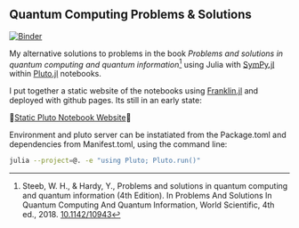 
## Quantum Computing Problems & Solutions
[![Binder](https://mybinder.org/badge_logo.svg)](https://mybinder.org/v2/gh/stefanbringuier/QuantumComputingProblemsSolutions/main)

My alternative solutions to problems in the book *Problems and solutions in quantum computing and quantum information*[^1] using Julia with [SymPy.jl](https://github.com/JuliaPy/SymPy.jl) within [Pluto.jl](https://github.com/fonsp/Pluto.jl) notebooks.

I put together a static website of the notebooks using [Franklin.jl](franklinjl.org) and deployed with github pages. Its still in an early state:

🎈[Static Pluto Notebook Website](https://stefanbringuier.github.io/QuantumComputingProblemsSolutions/index.html)🎈


Environment and pluto server can be instatiated from the Package.toml and dependencies from Manifest.toml, using the command line:

```bash
julia --project=@. -e "using Pluto; Pluto.run()"
```


[^1]: Steeb, W. H., & Hardy, Y., Problems and solutions in quantum computing and quantum information (4th Edition). In Problems And Solutions In Quantum Computing And Quantum Information, World Scientific, 4th ed., 2018. [10.1142/10943](https://doi.org/10.1142/10943)